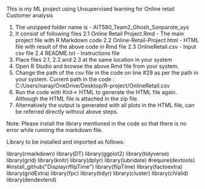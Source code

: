 This is my ML project using Unsupervised learning for Online retail Customer analysis

1. The unzipped folder name is - AIT580_Team2_Ghosh_Sonparote_sys
2. It consist of following files
	2.1 Online Retail Project.Rmd - The main project file with R Markdown code
        2.2 Online-Retail-Project.html  - HTML file with result of the above code in Rmd file
	2.3 OnlineRetail.csv - Input csv file
	2.4 README.txt - Instructions file
3. Place files 2.1, 2.2 and 2.3 at the same location in your system
4. Open R Studio and browse the above Rmd file from your system.
5. Change the path of the csv file in the code on line #29 as per the path in your system.
    Current path in the code : C:/Users/naray/OneDrive/Desktop/R-project/OnlineRetail.csv 
5. Run the code with Knit-> HTML to generate the HTML file again. Although the HTML file is attached in the zip file.
6. Alternatively the output is generated with all plots in the HTML file, can be referred directly without above steps.

Note: Please install the library mentioned in the code so that there is no error while running the markdown file.

Library to be installed and imported as follows:

library(rmarkdown)
library(DT)
library(ggplot2)
library(tidyverse)
library(grid)
library(knitr)
library(dplyr)
library(lubridate)
#require(devtools)
#install_github("Displayr/flipTime")
library(flipTime)
library(factoextra)
library(gridExtra)
library(fpc)
library(tidyr)
library(cluster)
library(clValid)
library(dendextend)

